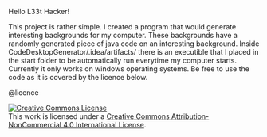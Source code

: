Hello L33t Hacker!

This project is rather simple. I created a program that would generate interesting backgrounds for my computer. These backgrounds have a randomly generated piece of java code on an interesting background. Inside CodeDesktopGenerator/.idea/artifacts/ there is an executible that I placed in the start folder to be automatically run everytime my computer starts. Currently it only works on windows operating systems. Be free to use the code as it is covered by the licence below.


@licence

<a rel="license" href="http://creativecommons.org/licenses/by-nc/4.0/"><img alt="Creative Commons License" style="border-width:0" src="https://i.creativecommons.org/l/by-nc/4.0/88x31.png" /></a><br />This work is licensed under a <a rel="license" href="http://creativecommons.org/licenses/by-nc/4.0/">Creative Commons Attribution-NonCommercial 4.0 International License</a>.
